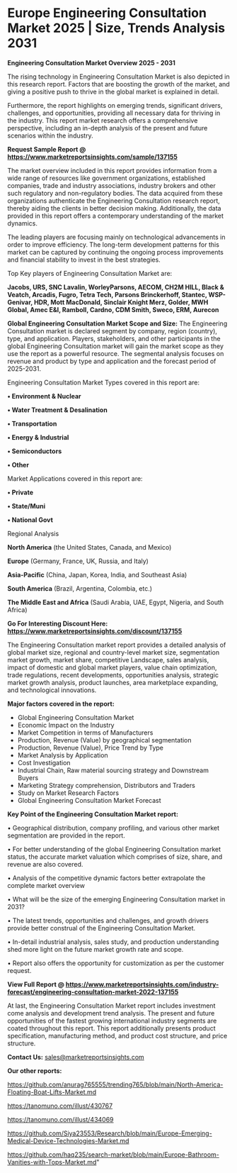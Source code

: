  # Europe Engineering Consultation Market 2025 | Size, Trends Analysis 2031

<Strong> Engineering Consultation Market Overview 2025 - 2031</strong>

The rising technology in Engineering Consultation Market is also depicted in this research report. Factors that are boosting the growth of the market, and giving a positive push to thrive in the global market is explained in detail.

Furthermore, the report highlights on emerging trends, significant drivers, challenges, and opportunities, providing all necessary data for thriving in the industry. This report market research offers a comprehensive perspective, including an in-depth analysis of the present and future scenarios within the industry.

<strong>Request Sample Report @ <a href=https://www.marketreportsinsights.com/sample/137155>https://www.marketreportsinsights.com/sample/137155</a></strong>

The market overview included in this report provides information from a wide range of resources like government organizations, established companies, trade and industry associations, industry brokers and other such regulatory and non-regulatory bodies. The data acquired from these organizations authenticate the Engineering Consultation research report, thereby aiding the clients in better decision making. Additionally, the data provided in this report offers a contemporary understanding of the market dynamics.

The leading players are focusing mainly on technological advancements in order to improve efficiency. The long-term development patterns for this market can be captured by continuing the ongoing process improvements and financial stability to invest in the best strategies.

Top Key players of Engineering Consultation Market are:

<strong>Jacobs, URS, SNC Lavalin, WorleyParsons, AECOM, CH2M HILL, Black & Veatch, Arcadis, Fugro, Tetra Tech, Parsons Brinckerhoff, Stantec, WSP-Genivar, HDR, Mott MacDonald, Sinclair Knight Merz, Golder, MWH Global, Amec E&I, Ramboll, Cardno, CDM Smith, Sweco, ERM, Aurecon</strong>

<strong><b>Global Engineering Consultation Market Scope and Size:</b></strong>
The Engineering Consultation market is declared segment by company, region (country), type, and application. Players, stakeholders, and other participants in the global Engineering Consultation market will gain the market scope as they use the report as a powerful resource. The segmental analysis focuses on revenue and product by type and application and the forecast period of 2025-2031.

Engineering Consultation Market Types covered in this report are:

<strong>• Environment & Nuclear

• Water Treatment & Desalination

• Transportation

• Energy & Industrial

• Semiconductors

• Other</strong>

Market Applications covered in this report are:

<strong>• Private

• State/Muni

• National Govt</strong> 

Regional Analysis

<strong>North America</strong> (the United States, Canada, and Mexico)

<strong>Europe</strong> (Germany, France, UK, Russia, and Italy)

<strong>Asia-Pacific</strong> (China, Japan, Korea, India, and Southeast Asia)

<strong>South America</strong> (Brazil, Argentina, Colombia, etc.)

<strong>The Middle East and Africa</strong> (Saudi Arabia, UAE, Egypt, Nigeria, and South Africa)

<strong>Go For Interesting Discount Here: <a href=https://www.marketreportsinsights.com/discount/137155>https://www.marketreportsinsights.com/discount/137155</a></strong>

The Engineering Consultation market report provides a detailed analysis of global market size, regional and country-level market size, segmentation market growth, market share, competitive Landscape, sales analysis, impact of domestic and global market players, value chain optimization, trade regulations, recent developments, opportunities analysis, strategic market growth analysis, product launches, area marketplace expanding, and technological innovations.

<strong><b>Major factors covered in the report:</b></strong>
<ul>
  <li>Global Engineering Consultation Market </li>
  <li>Economic Impact on the Industry</li>
  <li>Market Competition in terms of Manufacturers</li>
  <li>Production, Revenue (Value) by geographical segmentation</li>
  <li>Production, Revenue (Value), Price Trend by Type</li>
  <li>Market Analysis by Application</li>
  <li>Cost Investigation</li>
  <li>Industrial Chain, Raw material sourcing strategy and Downstream Buyers</li>
  <li>Marketing Strategy comprehension, Distributors and Traders</li>
  <li>Study on Market Research Factors</li>
  <li>Global Engineering Consultation Market Forecast</li>
</ul>

<strong><b>Key Point of the Engineering Consultation Market report:</b></strong>

• Geographical distribution, company profiling, and various other market segmentation are provided in the report.

• For better understanding of the global Engineering Consultation market status, the accurate market valuation which comprises of size, share, and revenue are also covered.

• Analysis of the competitive dynamic factors better extrapolate the complete market overview

• What will be the size of the emerging Engineering Consultation market in 2031?

• The latest trends, opportunities and challenges, and growth drivers provide better construal of the Engineering Consultation Market.

• In-detail industrial analysis, sales study, and production understanding shed more light on the future market growth rate and scope.

• Report also offers the opportunity for customization as per the customer request.

<strong><b>View Full Report @ <a href=https://www.marketreportsinsights.com/industry-forecast/engineering-consultation-market-2022-137155>https://www.marketreportsinsights.com/industry-forecast/engineering-consultation-market-2022-137155</a></b></strong>


At last, the Engineering Consultation Market report includes investment come analysis and development trend analysis. The present and future opportunities of the fastest growing international industry segments are coated throughout this report. This report additionally presents product specification, manufacturing method, and product cost structure, and price structure.

<strong>Contact Us:</strong>
sales@marketreportsinsights.com

<strong>Our other reports:</strong>

<a href=https://github.com/anurag765555/trending765/blob/main/North-America-Floating-Boat-Lifts-Market.md>https://github.com/anurag765555/trending765/blob/main/North-America-Floating-Boat-Lifts-Market.md</a>

<a href=https://tanomuno.com/illust/430767>https://tanomuno.com/illust/430767</a>

<a href=https://tanomuno.com/illust/434069>https://tanomuno.com/illust/434069</a>

<a href=https://github.com/Siya23553/Research/blob/main/Europe-Emerging-Medical-Device-Technologies-Market.md>https://github.com/Siya23553/Research/blob/main/Europe-Emerging-Medical-Device-Technologies-Market.md</a>

<a href=https://github.com/haq235/search-market/blob/main/Europe-Bathroom-Vanities-with-Tops-Market.md>https://github.com/haq235/search-market/blob/main/Europe-Bathroom-Vanities-with-Tops-Market.md</a>"
